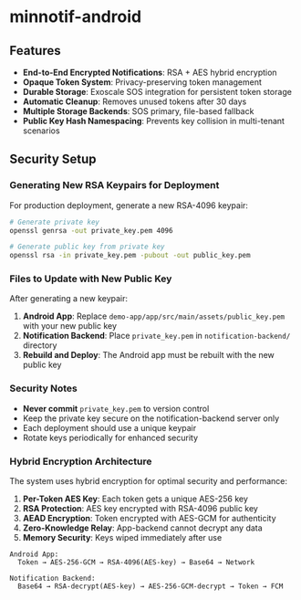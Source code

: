 # minnotif-android

## Features

- **End-to-End Encrypted Notifications**: RSA + AES hybrid encryption
- **Opaque Token System**: Privacy-preserving token management
- **Durable Storage**: Exoscale SOS integration for persistent token storage
- **Automatic Cleanup**: Removes unused tokens after 30 days
- **Multiple Storage Backends**: SOS primary, file-based fallback
- **Public Key Hash Namespacing**: Prevents key collision in multi-tenant scenarios
## Security Setup

### Generating New RSA Keypairs for Deployment

For production deployment, generate a new RSA-4096 keypair:

```bash
# Generate private key
openssl genrsa -out private_key.pem 4096

# Generate public key from private key
openssl rsa -in private_key.pem -pubout -out public_key.pem
```

### Files to Update with New Public Key

After generating a new keypair:

1. **Android App**: Replace `demo-app/app/src/main/assets/public_key.pem` with your new public key
2. **Notification Backend**: Place `private_key.pem` in `notification-backend/` directory
3. **Rebuild and Deploy**: The Android app must be rebuilt with the new public key

### Security Notes

- **Never commit** `private_key.pem` to version control
- Keep the private key secure on the notification-backend server only
- Each deployment should use a unique keypair
- Rotate keys periodically for enhanced security

### Hybrid Encryption Architecture

The system uses hybrid encryption for optimal security and performance:

1. **Per-Token AES Key**: Each token gets a unique AES-256 key
2. **RSA Protection**: AES key encrypted with RSA-4096 public key
3. **AEAD Encryption**: Token encrypted with AES-GCM for authenticity
4. **Zero-Knowledge Relay**: App-backend cannot decrypt any data
5. **Memory Security**: Keys wiped immediately after use

```
Android App:
  Token → AES-256-GCM → RSA-4096(AES-key) → Base64 → Network

Notification Backend:
  Base64 → RSA-decrypt(AES-key) → AES-256-GCM-decrypt → Token → FCM
```
